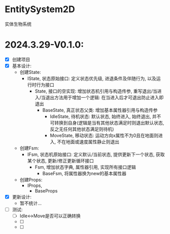 # EntitySystem2D
实体生物系统

# 2024.3.29-V0.1.0: 
- [x] 创建项目
- [x] 基本设计: 
  - 创建State: 
    - IState, 状态原始接口: 定义状态优先级, 进退条件及伴随行为, 以及运行时行为接口
      - State, 接口的空实现: 增加状态机引用与构造传参, 重写退出/当进入/当退出方法用于增加一个逻辑: 在当进入后才可退出防止进入即退出
        - BaseState, 真正状态父类: 增加基本属性器引用与构造传参
          - IdleState, 待机状态: 默认状态, 始终进入, 始终退出, 并不可转换到自身(逻辑是当有其他状态满足时则退出默认状态, 反之无任何其他状态满足则待机)
          - MoveState, 移动状态: 运动方向x属性不为0且在地面则进入, 不在地面或速度属性静止则退出
  - 创建Fsm: 
    - IFsm, 状态机原始接口: 定义默认/当前状态, 提供更新下一个状态, 获取某个状态, 更新/修正更新循环接口
      - Fsm, 增加状态字典, 属性器引用,  实现所有接口逻辑
        - BaseFsm, 将属性器换为new的基本属性器
  - 创建Props: 
    - IProps, 
      - BaseProps
- [x] 更新设计:
  - 暂不统计...
- [ ] 测试: 
  - [ ] Idle<->Move是否可以正确转换
  - [ ] 
  - [ ] 